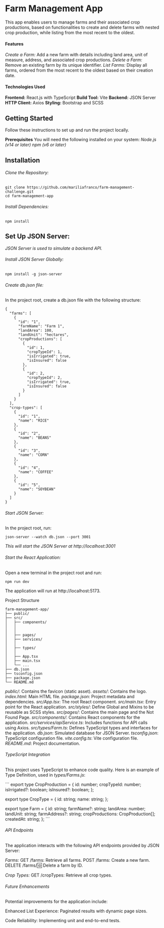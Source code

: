 # Farm Management App

This app enables users to manage farms and their associated crop productions, based on functionalities to create and delete farms with nested crop production, while listing from the most recent to the oldest.

#### Features

_Create a Farm:_ Add a new farm with details including land area, unit of measure, address, and associated crop productions.
_Delete a Farm:_ Remove an existing farm by its unique identifier.
_List Farms:_ Display all farms, ordered from the most recent to the oldest based on their creation date.

#### Technologies Used

**Frontend:** React.js with TypeScript
**Build Tool:** Vite
**Backend:** JSON Server
**HTTP Client:** Axios
**Styling:** Bootstrap and SCSS

## Getting Started

Follow these instructions to set up and run the project locally.

**Prerequisites**
You will need the following installed on your system:
_Node.js (v14 or later)_
_npm (v6 or later)_

## Installation

###### Clone the Repository:

```
git clone https://github.com/mariliafranco/farm-management-challenge.git
cd farm-management-app
```

###### Install Dependencies:

```
npm install
```

## Set Up JSON Server:

_JSON Server is used to simulate a backend API._

###### Install JSON Server Globally:

```
npm install -g json-server
```

###### Create db.json file:

In the project root, create a db.json file with the following structure:

```
{
  "farms": [
    {
      "id": "1",
      "farmName": "Farm 1",
      "landArea": 100,
      "landUnit": "hectares",
      "cropProductions": [
        {
          "id": 1,
          "cropTypeId": 1,
          "isIrrigated": true,
          "isInsured": false
        },
        {
          "id": 2,
          "cropTypeId": 2,
          "isIrrigated": true,
          "isInsured": false
        }
      ]
    }
  ],
  "crop-types": [
    {
      "id": "1",
      "name": "RICE"
    },
    {
      "id": "2",
      "name": "BEANS"
    },
    {
      "id": "3",
      "name": "CORN"
    },
    {
      "id": "4",
      "name": "COFFEE"
    },
    {
      "id": "5",
      "name": "SOYBEAN"
    }
  ]
}
```

###### Start JSON Server:

In the project root, run:

```
json-server --watch db.json --port 3001
```

_This will start the JSON Server at http://localhost:3001_

###### Start the React Application:

Open a new terminal in the project root and run:

```
npm run dev
```

The application will run at http://localhost:5173.

Project Structure

```
farm-management-app/
├── public/
├── src/
│   ├── components/
│   │
│   │
│   ├── pages/
│   ├── services/
│   │
│   ├── types/
│   │
│   ├── App.tsx
│   ├── main.tsx
│   └── ...
├── db.json
├── tsconfig.json
├── package.json
└── README.md
```

_public/_: Contains the favicon (static asset).
_assets/_: Contains the logo.
_index.html_: Main HTML file.
_package.json_: Project metadata and dependencies.
_src/App.tsx_: The root React component.
_src/main.tsx_: Entry point for the React application.
_src/styles/_: Define Global and Mixins to be reusable as SCSS styles.
_src/pages/_: Contains the main page and the Not Found Page.
_src/components/_: Contains React components for the application.
_src/services/apiService.ts_: Includes functions for API calls using Axios.
_src/types/Farm.ts_: Defines TypeScript types and interfaces for the application.
_db.json_: Simulated database for JSON Server.
_tsconfig.json_: TypeScript configuration file.
_vite.config.ts_: Vite configuration file.
_README.md_: Project documentation.

###### TypeScript Integration

This project uses TypeScript to enhance code quality. Here is an example of Type Definition, used in _types/Farms.js_:

´´´
export type CropProduction = {
id: number;
cropTypeId: number;
isIrrigated?: boolean;
isInsured?: boolean;
};

export type CropType = {
id: string;
name: string;
};

export type Farm = {
id: string;
farmName?: string;
landArea: number;
landUnit: string;
farmAddress?: string;
cropProductions: CropProduction[];
createdAt: string;
};
´´´

###### API Endpoints

The application interacts with the following API endpoints provided by JSON Server:

_Farms:_
GET /farms: Retrieve all farms.
POST /farms: Create a new farm.
DELETE /farms/:id: Delete a farm by ID.

_Crop Types:_
GET /cropTypes: Retrieve all crop types.

###### Future Enhancements

Potential improvements for the application include:

Enhanced List Experience:
Paginated results with dynamic page sizes.

Code Reliability:
Implementing unit and end-to-end tests.
